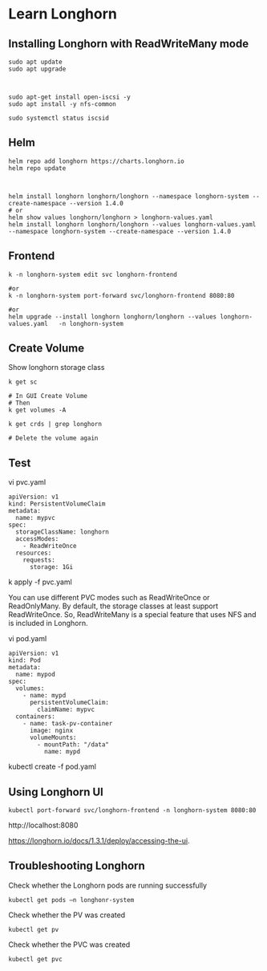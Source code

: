 # Learn Longhorn

## Installing Longhorn with ReadWriteMany mode

```
sudo apt update
sudo apt upgrade



sudo apt-get install open-iscsi -y
sudo apt install -y nfs-common

sudo systemctl status iscsid
```


## Helm

```
helm repo add longhorn https://charts.longhorn.io
helm repo update


```

```

helm install longhorn longhorn/longhorn --namespace longhorn-system --create-namespace --version 1.4.0
# or
helm show values longhorn/longhorn > longhorn-values.yaml
helm install longhorn longhorn/longhorn --values longhorn-values.yaml   --namespace longhorn-system --create-namespace --version 1.4.0

```


## Frontend


```
k -n longhorn-system edit svc longhorn-frontend

#or
k -n longhorn-system port-forward svc/longhorn-frontend 8080:80

#or
helm upgrade --install longhorn longhorn/longhorn --values longhorn-values.yaml   -n longhorn-system
```


## Create Volume


Show longhorn storage class
```
k get sc
```



```
# In GUI Create Volume
# Then
k get volumes -A

k get crds | grep longhorn

# Delete the volume again
```



## Test


vi pvc.yaml
```
apiVersion: v1
kind: PersistentVolumeClaim
metadata:
  name: mypvc
spec:
  storageClassName: longhorn
  accessModes:
    - ReadWriteOnce
  resources:
    requests:
      storage: 1Gi
```
k apply -f pvc.yaml




You can use different PVC modes such as ReadWriteOnce or ReadOnlyMany. By default, the storage classes at least support ReadWriteOnce. So, ReadWriteMany is a special feature that uses NFS and is included in Longhorn.


vi pod.yaml
```
apiVersion: v1
kind: Pod
metadata:
  name: mypod
spec:
  volumes:
    - name: mypd
      persistentVolumeClaim:
        claimName: mypvc
  containers:
    - name: task-pv-container
      image: nginx
      volumeMounts:
        - mountPath: "/data"
          name: mypd
```
kubectl create -f pod.yaml


## Using Longhorn UI

```
kubectl port-forward svc/longhorn-frontend -n longhorn-system 8080:80
```
http://localhost:8080

https://longhorn.io/docs/1.3.1/deploy/accessing-the-ui.



## Troubleshooting Longhorn

Check whether the Longhorn pods are running successfully
```
kubectl get pods –n longhonr-system
```

Check whether the PV was created
```
kubectl get pv
```

Check whether the PVC was created
```
kubectl get pvc
```


